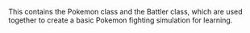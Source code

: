 This contains the Pokemon class and the Battler class, which are used together to create a basic Pokemon fighting simulation for learning. 
